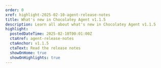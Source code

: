 ```yaml
---
order: 0
xref: highlight-2025-02-10-agent-release-notes
title: What's new in Chocolatey Agent v1.1.5
description: Learn all about what's new in Chocolatey Agent v1.1.5
highlight:
  postedDateTime: 2025-02-10T00:01:00Z
  ctaXref: agent-release-notes
  ctaAnchor: v1.1.5
  ctaText: Read the release notes
  showOnHome: true
  showOnHighlights: true
---
```

